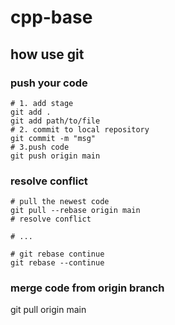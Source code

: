 # cpp-base

## how use git

### push your code

~~~
# 1. add stage
git add .
git add path/to/file
# 2. commit to local repository
git commit -m "msg"
# 3.push code 
git push origin main
~~~

### resolve conflict

~~~git
# pull the newest code
git pull --rebase origin main
# resolve conflict

# ...

# git rebase continue
git rebase --continue
~~~

### merge code from origin branch
git pull origin main